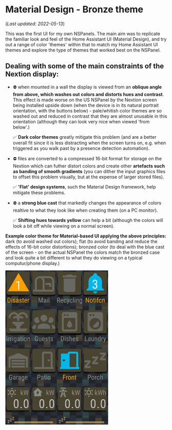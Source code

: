 # Material Design - Bronze theme

(_Last updated: 2022-05-13_)

This was the first UI for my own NSPanels.  The main aim was to replicate the familiar look and feel of the Home Assistant UI (Material Design), and try out a range of color 'themes' within that to match my Home Assistant UI themes and explore the type of themes that worked best on the NSPanel.

## Dealing with some of the main constraints of the Nextion display:

* ⛔ when mounted in a wall the display is viewed from an **oblique angle from above, which washes out colors and distorts hues and contrast**.  This effect is made worse on the US NSPanel by the Nextion screen being installed upside down (when the device is in its natural portrait orientation, with the buttons below) - pale/whitish color themes are so washed out and reduced in contrast that they are almost unusable in this orientation (although they can look very nice when viewed 'from below'.)

  ✅ **Dark color themes** greatly mitigate this problem (and are a better overall fit since it is less distracting when the screen turns on, e.g. when triggered as you walk past by a presence detection automation).
  
* ⛔ files are converted to a compressed 16-bit format for storage on the Nextion which can futher distort colors and create other **artefacts such as banding of smooth gradients** (you can dither the input graphics files to offset this problem visually, but at the expense of larger stored files).

  ✅ **'Flat' design systems**, such the Material Design framework, help mitigate these problems.
  
* ⛔ a **strong blue cast** that markedly changes the appearance of colors realtive to what they look like when creating them (on a PC monitor).

  ✅ **Shifting hues towards yellow** can help a bit (although the colors will look a bit off while viewing on a normal screen).
  
  
**Example color theme for Material-based UI applying the above principles:** dark (to avoid washed out colors); flat (to avoid banding and reduce the effects of 16-bit color distortions); bronzed color (to deal with the blue cast of the screen - on the actual NSPanel the colors match the bronzed case and look quite a bit different to what they do viewing on a typical computur/phone display.)

![Screenshot exampe](/UI_Design/Material_Bronze/NextionHandler_Usage_Example.gif)
